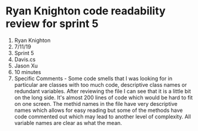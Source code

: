 # Ryan Knighton code readability review for sprint 5
1. Ryan Knighton
2. 7/11/19
3. Sprint 5
4. Davis.cs
5. Jason Xu
6. 10 minutes
7. Specific Comments - Some code smells that I was looking for in particular are classes with too much code, descriptive class names or redundant variables.  After reviewing the file I can see that it is a little bit on the long side.  It's almost 200 lines of code which would be hard to fit on one screen.  The methid names in the file have very descriptive names which allows for easy reading but some of the methods have code commented out which may lead to another level of complexity.  All variable names are clear as what the mean.
